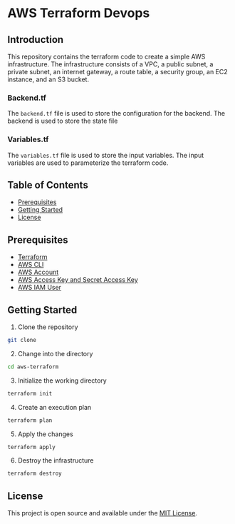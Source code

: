 # AWS Terraform Devops

## Introduction

This repository contains the terraform code to create a simple AWS infrastructure. The infrastructure consists of a VPC, a public subnet, a private subnet, an internet gateway, a route table, a security group, an EC2 instance, and an S3 bucket.

### Backend.tf

The `backend.tf` file is used to store the configuration for the backend. The backend is used to store the state file

### Variables.tf

The `variables.tf` file is used to store the input variables. The input variables are used to parameterize the terraform code.


## Table of Contents

- [Prerequisites](#prerequisites)
- [Getting Started](#getting-started)
- [License](#license)

## Prerequisites

- [Terraform](https://www.terraform.io/downloads.html)
- [AWS CLI](https://aws.amazon.com/cli/)
- [AWS Account](https://aws.amazon.com/)
- [AWS Access Key and Secret Access Key](https://docs.aws.amazon.com/general/latest/gr/aws-sec-cred-types.html#access-keys-and-secret-access-keys)
- [AWS IAM User](https://docs.aws.amazon.com/IAM/latest/UserGuide/id_users.html)

## Getting Started

1. Clone the repository

```bash
git clone
```

2. Change into the directory

```bash
cd aws-terraform
```

3. Initialize the working directory

```bash
terraform init
```

4. Create an execution plan

```bash
terraform plan
```

5. Apply the changes

```bash
terraform apply
```

6. Destroy the infrastructure

```bash
terraform destroy
```

## License

This project is open source and available under the [MIT License](LICENSE).
